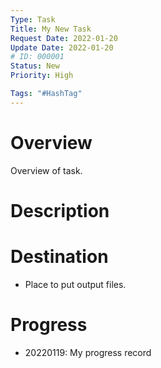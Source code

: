 ```yaml
---
Type: Task
Title: My New Task
Request Date: 2022-01-20
Update Date: 2022-01-20
# ID: 000001
Status: New
Priority: High

Tags: "#HashTag"
---
```


# Overview

Overview of task.

# Description

# Destination

* Place to put output files.

# Progress

* 20220119: My progress record